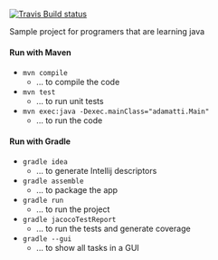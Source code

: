 [![Travis Build status](https://travis-ci.org/adamatti/LearnJava.svg?branch=master)](https://travis-ci.org/adamatti/LearnJava)

Sample project for programers that are learning java

#### Run with Maven

* `mvn compile`
	* ... to compile the code
* `mvn test`
	* ... to run unit tests
* `mvn exec:java -Dexec.mainClass="adamatti.Main"`
	* ... to run the code

#### Run with Gradle

* `gradle idea`
	* ... to generate Intellij descriptors
* `gradle assemble`
	* ... to package the app
* `gradle run`
	* ... to run the project
* `gradle jacocoTestReport`
	* ... to run the tests and generate coverage
* `gradle --gui`
	* ... to show all tasks in a GUI
